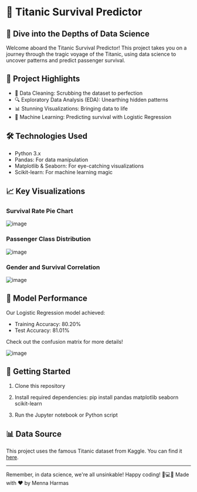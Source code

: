 # 🚢 Titanic Survival Predictor

## 🌊 Dive into the Depths of Data Science

Welcome aboard the Titanic Survival Predictor! This project takes you on a journey through the tragic voyage of the Titanic, using data science to uncover patterns and predict passenger survival.

## 🚀 Project Highlights

- 🧹 Data Cleaning: Scrubbing the dataset to perfection
- 🔍 Exploratory Data Analysis (EDA): Unearthing hidden patterns
- 📊 Stunning Visualizations: Bringing data to life
- 🧠 Machine Learning: Predicting survival with Logistic Regression

## 🛠️ Technologies Used

- Python 3.x
- Pandas: For data manipulation
- Matplotlib & Seaborn: For eye-catching visualizations
- Scikit-learn: For machine learning magic

## 📈 Key Visualizations

### Survival Rate Pie Chart
![image](https://github.com/Menna-Harmas/PRODIGY_DS_02/assets/125162589/46945055-c2c0-46a6-8115-6ac5baf97b06)


### Passenger Class Distribution
![image](https://github.com/Menna-Harmas/PRODIGY_DS_02/assets/125162589/4bc3d7b4-2bb4-4211-bb97-c6bb49d75e80)



### Gender and Survival Correlation
![image](https://github.com/Menna-Harmas/PRODIGY_DS_02/assets/125162589/91d90936-6f29-4184-bf09-ec0ce7548a23)


## 🎯 Model Performance

Our Logistic Regression model achieved:
- Training Accuracy: 80.20%
- Test Accuracy: 81.01%

Check out the confusion matrix for more details!

![image](https://github.com/Menna-Harmas/PRODIGY_DS_02/assets/125162589/3cf2a2ff-b5e3-44d7-a909-6dcebf7cd74b)


## 🚀 Getting Started

1. Clone this repository
2. Install required dependencies: pip install pandas matplotlib seaborn scikit-learn

3. Run the Jupyter notebook or Python script

## 📊 Data Source

This project uses the famous Titanic dataset from Kaggle. You can find it [here](https://www.kaggle.com/c/titanic/data).

---

Remember, in data science, we're all unsinkable! Happy coding! 🚢💻🌊
Made with ❤️ by Menna Harmas
